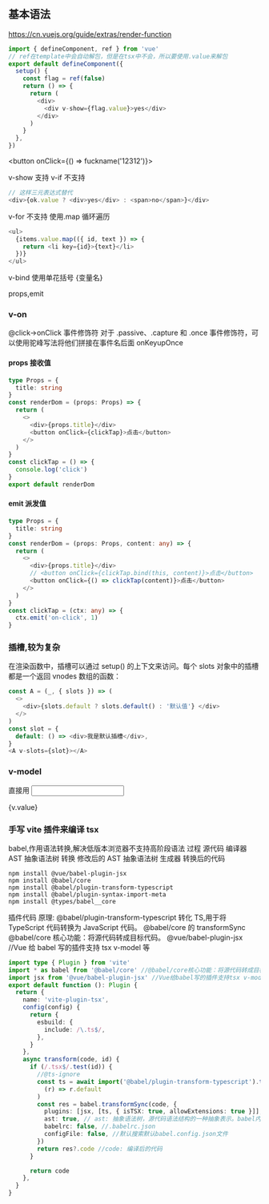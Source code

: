 ## 基本语法

https://cn.vuejs.org/guide/extras/render-function

```ts
import { defineComponent, ref } from 'vue'
// ref在template中会自动解包，但是在tsx中不会，所以要使用.value来解包
export default defineComponent({
  setup() {
    const flag = ref(false)
    return () => {
      return (
        <div>
          <div v-show={flag.value}>yes</div>
        </div>
      )
    }
  },
})
```

<!-- 按钮 -->
<!-- 事件推荐用箭头函数 -->

<button onClick={() => fuckname('12312')}></button>

v-show 支持
v-if 不支持

```ts
// 这样三元表达式替代
<div>{ok.value ? <div>yes</div> : <span>no</span>}</div>
```

v-for 不支持
使用.map 循环遍历

```ts
<ul>
  {items.value.map(({ id, text }) => {
    return <li key={id}>{text}</li>
  })}
</ul>
```

v-bind
使用单花括号
{变量名}

<!-- 组件通信 -->

props,emit

<!-- 事件绑定 -->

### v-on

@click->onClick
事件修饰符
对于 .passive、.capture 和 .once 事件修饰符，可以使用驼峰写法将他们拼接在事件名后面
onKeyupOnce

#### props 接收值

```ts
type Props = {
  title: string
}
const renderDom = (props: Props) => {
  return (
    <>
      <div>{props.title}</div>
      <button onClick={clickTap}>点击</button>
    </>
  )
}
const clickTap = () => {
  console.log('click')
}
export default renderDom
```

#### emit 派发值

```ts
type Props = {
  title: string
}
const renderDom = (props: Props, content: any) => {
  return (
    <>
      <div>{props.title}</div>
      // <button onClick={clickTap.bind(this, content)}>点击</button>
      <button onClick={() => clickTap(content)}>点击</button>
    </>
  )
}
const clickTap = (ctx: any) => {
  ctx.emit('on-click', 1)
}
```

### 插槽,较为复杂

在渲染函数中，插槽可以通过 setup() 的上下文来访问。每个 slots 对象中的插槽都是一个返回 vnodes 数组的函数：

```ts
const A = (_, { slots }) => (
  <>
    <div>{slots.default ? slots.default() : '默认值'} </div>
  </>
)
const slot = {
  default: () => <div>我是默认插槽</div>,
}
<A v-slots={slot}></A>

```

### v-model

直接用
<input v-model={v.value} type='text'></input>

<div>{v.value}</div>

### 手写 vite 插件来编译 tsx

babel,作用语法转换,解决低版本浏览器不支持高阶段语法
过程
源代码
编译器
AST 抽象语法树
转换
修改后的 AST 抽象语法树
生成器
转换后的代码

```shell
npm install @vue/babel-plugin-jsx
npm install @babel/core
npm install @babel/plugin-transform-typescript
npm install @babel/plugin-syntax-import-meta
npm install @types/babel__core
```

插件代码
原理:
@babel/plugin-transform-typescript 转化 TS,用于将 TypeScript 代码转换为 JavaScript 代码。
@babel/core 的 transformSync @babel/core 核心功能：将源代码转成目标代码。
@vue/babel-plugin-jsx //Vue 给 babel 写的插件支持 tsx v-model 等

```ts
import type { Plugin } from 'vite'
import * as babel from '@babel/core' //@babel/core核心功能：将源代码转成目标代码。
import jsx from '@vue/babel-plugin-jsx' //Vue给babel写的插件支持tsx v-model等
export default function (): Plugin {
  return {
    name: 'vite-plugin-tsx',
    config(config) {
      return {
        esbuild: {
          include: /\.ts$/,
        },
      }
    },
    async transform(code, id) {
      if (/.tsx$/.test(id)) {
        //@ts-ignore
        const ts = await import('@babel/plugin-transform-typescript').then(
          (r) => r.default
        )
        const res = babel.transformSync(code, {
          plugins: [jsx, [ts, { isTSX: true, allowExtensions: true }]], //添加babel插件
          ast: true, // ast: 抽象语法树，源代码语法结构的一种抽象表示。babel内部就是通过操纵ast做到语法转换。
          babelrc: false, //.babelrc.json
          configFile: false, //默认搜索默认babel.config.json文件
        })
        return res?.code //code: 编译后的代码
      }

      return code
    },
  }
}
```
